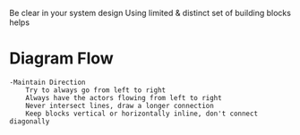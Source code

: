 Be clear in your system design
Using limited & distinct set of building blocks helps

# Diagram Flow

    -Maintain Direction
        Try to always go from left to right
        Always have the actors flowing from left to right
        Never intersect lines, draw a longer connection
        Keep blocks vertical or horizontally inline, don't connect diagonally

   
        